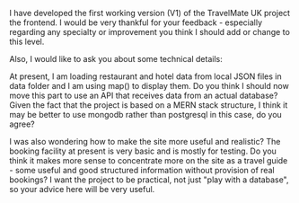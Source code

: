 I have developed the first working version (V1) of the TravelMate UK project the frontend. I would be very thankful for your feedback - especially regarding any specialty or improvement you think I should add or change to this level. 

Also, I would like to ask you about some technical details:

 At present, I am loading restaurant and hotel data from local JSON files in data folder and I am using map() to display them. Do you think I should now move this part to use an API that receives data from an actual database? Given the fact that the project is based on a MERN stack structure, I think it may be better to use mongodb rather than postgresql in this case, do you agree? 

I was also wondering how to make the site more useful and realistic? The booking facility at present is very basic and is mostly for testing. Do you think it makes more sense to concentrate more on the site as a travel guide - some useful and good structured information without provision of real bookings? I want the project to be practical, not just "play with a database", so your advice here will be very useful.
